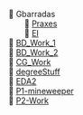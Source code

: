 📂 Gbarradas   
&emsp;&emsp;📂 [Praxes](UE/Praxes)   
&emsp;&emsp;📂 [EI](UE/EI)  
📂 [BD_Work_1](BD_Work_1)  
📂 [BD_Work_2](BD_Work_2)    
📂 [CG_Work](CG_Work/)  
📂 [degreeStuff](degreeStuff)  
📂 [EDA2](EDA2)  
📂 [P1-mineweeper](P1-mineweeper)   
📂 [P2-Work](P2-Work)  

